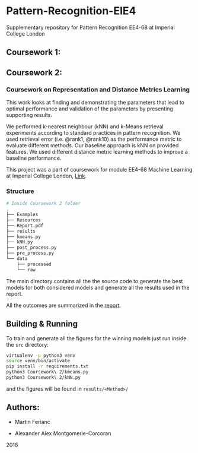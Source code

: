 # Pattern-Recognition-EIE4
Supplementary repository for Pattern Recognition EE4-68 at Imperial College London

## Coursework 1:

## Coursework 2:
### Coursework on Representation and Distance Metrics Learning
This work looks at finding and demonstrating the parameters that lead to optimal performance and validation of the parameters by presenting supporting results.

We performed k-nearest neighbour (kNN) and k-Means retrieval experiments according to standard practices in pattern recognition. We used retrieval error (i.e. @rank1, @rank10) as the performance metric to evaluate different methods. Our baseline approach is kNN on provided features. We used different distance metric learning methods to improve a baseline performance.

This project was a part of coursework for module EE4-68 Machine Learning at Imperial College London, [Link](http://intranet.ee.ic.ac.uk/electricalengineering/eecourses_t4/course_content.asp?c=EE4-68&s=E3#start).

### Structure
```bash
# Inside Coursework 2 folder
.
├── Examples
├── Resources
├── Report.pdf
├── results
├── kmeans.py
├── kNN.py
├── post_process.py
├── pre_process.py
└── data
    ├── processed
    └── raw
```
The main directory contains all the the source code to generate the best models for both considered models and generate all the results used in the report.

All the outcomes are summarized in the [report](CW2_Report.pdf).


## Building & Running
To train and generate all the figures for the winning models just run inside the `src` directory:

```bash
virtualenv -p python3 venv
source venv/bin/activate
pip install -r requirements.txt
python3 Coursework\ 2/kmeans.py
python3 Coursework\ 2/kNN.py
```

and the figures will be found in `results/<Method>/`

## Authors:

- Martin Ferianc

- Alexander Alex Montgomerie-Corcoran

2018
